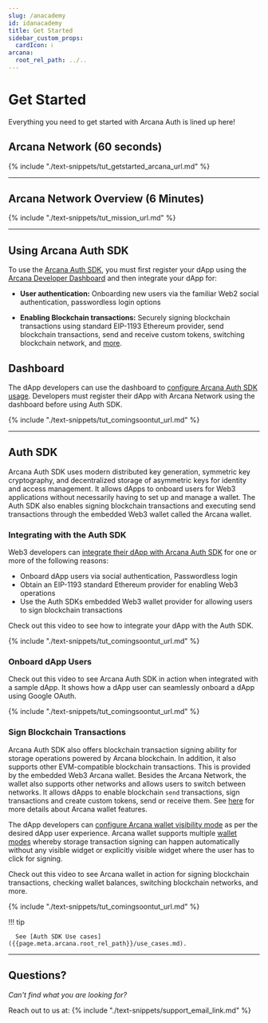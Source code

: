 ```yaml
---
slug: /anacademy
id: idanacademy
title: Get Started
sidebar_custom_props:
  cardIcon: ℹ️
arcana:
  root_rel_path: ../..
---
```


# Get Started

Everything you need to get started with Arcana Auth is lined up here!

## Arcana Network (60 seconds)

{% include "./text-snippets/tut_getstarted_arcana_url.md" %}

---

## Arcana Network Overview (6 Minutes)

{% include "./text-snippets/tut_mission_url.md" %}

---

## Using Arcana Auth SDK

To use the [Arcana Auth SDK]({{page.meta.arcana.root_rel_path}}/concepts/authsdk.md), you must first register your dApp using the [Arcana Developer Dashboard]({{page.meta.arcana.root_rel_path}}/concepts/dashboard.md) and then integrate your dApp for:

* **User authentication:** Onboarding new users via the familiar Web2 social authentication, passwordless login options

* **Enabling Blockchain transactions:** Securely signing blockchain transactions using standard EIP-1193 Ethereum provider, send blockchain transactions, send and receive custom tokens, switching blockchain network, and [more]({{page.meta.arcana.root_rel_path}}/concepts/anwallet/index.md).

## Dashboard

The dApp developers can use the dashboard to [configure Arcana Auth SDK usage]({{page.meta.arcana.root_rel_path}}/howto/config_dapp.md). Developers must register their dApp with Arcana Network using the dashboard before using Auth SDK.

{% include "./text-snippets/tut_comingsoontut_url.md" %}

---

## Auth SDK

Arcana Auth SDK uses modern distributed key generation, symmetric key cryptography, and decentralized storage of asymmetric keys for identity and access management. It allows dApps to onboard users for Web3 applications without necessarily having to set up and manage a wallet. The Auth SDK also enables signing blockchain transactions and executing send transactions through the embedded Web3 wallet called the Arcana wallet.  

### Integrating with the Auth SDK

Web3 developers can [integrate their dApp with Arcana Auth SDK]({{page.meta.arcana.root_rel_path}}/howto/integrate_auth/index.md) for one or more of the following reasons:

* Onboard dApp users via social authentication, Passwordless login
* Obtain an EIP-1193 standard Ethereum provider for enabling Web3 operations
* Use the Auth SDKs embedded Web3 wallet provider for allowing users to sign blockchain transactions


Check out this video to see how to integrate your dApp with the Auth SDK.

{% include "./text-snippets/tut_comingsoontut_url.md" %}

### Onboard dApp Users

Check out this video to see Arcana Auth SDK in action when integrated with a sample dApp. It shows how a dApp user can seamlessly onboard a dApp using Google OAuth. 

{% include "./text-snippets/tut_comingsoontut_url.md" %}


### Sign Blockchain Transactions

Arcana Auth SDK also offers blockchain transaction signing ability for storage operations powered by Arcana blockchain. In addition, it also supports other EVM-compatible blockchain transactions. This is provided by the embedded Web3 Arcana wallet. Besides the Arcana Network, the wallet also supports other networks and allows users to switch between networks. It allows dApps to enable blockchain `send` transactions, sign transactions and create custom tokens, send or receive them.  See [here]({{page.meta.arcana.root_rel_path}}/concepts/anwallet/index.md) for more details about Arcana wallet features.

The dApp developers can [configure Arcana wallet visibility mode]({{page.meta.arcana.root_rel_path}}/howto/arcana_wallet/config_wallet_mode.md) as per the desired dApp user experience. Arcana wallet supports multiple [wallet modes]({{page.meta.arcana.root_rel_path}}/concepts/anwallet/walletuimodes.md) whereby storage transaction signing can happen automatically without any visible widget or explicitly visible widget where the user has to click for signing.

Check out this video to see Arcana wallet in action for signing blockchain transactions, checking wallet balances, switching blockchain networks, and more.

{% include "./text-snippets/tut_comingsoontut_url.md" %}

!!! tip

      See [Auth SDK Use cases]({{page.meta.arcana.root_rel_path}}/use_cases.md).

---

## Questions?

*Can't find what you are looking for?*

Reach out to us at: {% include "./text-snippets/support_email_link.md" %}

